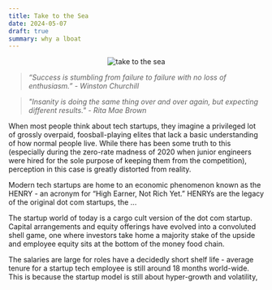 ```yaml
---
title: Take to the Sea
date: 2024-05-07
draft: true
summary: why a lboat
---
```


<figure style="margin:auto; text-align:center; width: 80%;">
	<img src="https://i.gifer.com/M2E.gif" alt="take to the sea"/>
</figure>

> _“Success is stumbling from failure to failure with no loss of enthusiasm.” -  Winston Churchill_

> _"Insanity is doing the same thing over and over again, but expecting different results." - Rita Mae Brown_

When most people think about tech startups, they imagine a privileged lot of grossly overpaid, foosball-playing elites that lack a basic understanding of how normal people live. While there has been some truth to this (especially during the zero-rate madness of 2020 when junior engineers were hired for the sole purpose of keeping them from the competition), perception in this case is greatly distorted from reality. 

Modern tech startups are home to an economic phenomenon known as the HENRY - an acronym for “High Earner, Not Rich Yet.” HENRYs are the legacy of the original dot com startups, the ... 

The startup world of today is a cargo cult version of the dot com startup. Capital arrangements and equity offerings have evolved into a convoluted shell game, one where investors take home a majority stake of the upside and employee equity sits at the bottom of the money food chain.  


The salaries are large for roles have a decidedly short shelf life - average tenure for a startup tech employee is still around 18 months world-wide. This is because the startup model is still about hyper-growth and volatility, 

<!--stackedit_data:
eyJoaXN0b3J5IjpbNDY5MDc5OTg5LDczOTMwNjU0MSwtMTEyND
A5NzM5MCw4NTAzMTY4NTUsLTEyMTU5NTI1OTksMTMxNTczODIz
Miw3NTE3OTIxNTYsLTE5MTgxODQzNTEsODcxNDAwNTIsMTI0Nz
Q1NTA1NywyMDA3NjI5MTgzLC0xMzYxNjEyMzA0LDE4NjA2NzI2
MDddfQ==
-->